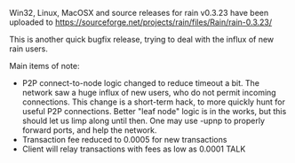Win32, Linux, MacOSX and source releases for rain v0.3.23 have been uploaded to
https://sourceforge.net/projects/rain/files/Rain/rain-0.3.23/

This is another quick bugfix release, trying to deal with the influx of new rain users.

Main items of note:

* P2P connect-to-node logic changed to reduce timeout a bit.  The network saw a huge influx of new users, who do not permit incoming connections.  This change is a short-term hack, to more quickly hunt for useful P2P connections.  Better "leaf node" logic is in the works, but this should let us limp along until then.  One may use -upnp to properly forward ports, and help the network.
* Transaction fee reduced to 0.0005 for new transactions
* Client will relay transactions with fees as low as 0.0001 TALK
